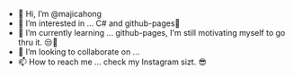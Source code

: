 - 👋 Hi, I’m @majicahong
- 👀 I’m interested in ... C# and github-pages🤔
- 🌱 I’m currently learning ... github-pages, I'm still motivating myself to go thru it. 😒🤣
- 💞️ I’m looking to collaborate on ...
- 📫 How to reach me ... check my Instagram sizt. 😎

<!---
majicahong/majicahong is a ✨ special ✨ repository because its `README.md` (this file) appears on your GitHub profile.
You can click the Preview link to take a look at your changes.
--->
